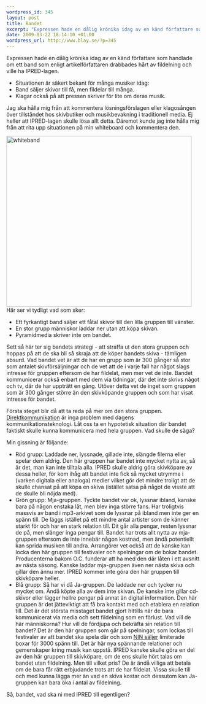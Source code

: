 ```yaml
--- 
wordpress_id: 345
layout: post
title: Bandet
excerpt: "Expressen hade en dålig krönika idag av en känd författare som handlade om ett band som enligt artikelförfattaren drabbades hårt av fildelning och ville ha IPRED-lagen. Jag ska hålla mig från att kommentera lösningsförslagen eller klagosången över tillståndet hos skivbutiker och musikbevakning i traditionell media. Ej heller att IPRED-lagen skulle lösa allt detta. Däremot kunde jag inte hålla mig från att rita upp situationen på min whiteboard och kommentera den."
date: 2009-03-22 18:14:10 +01:00
wordpress_url: http://www.blay.se/?p=345
---
```

Expressen hade en dålig krönika idag av en känd författare som handlade om ett band som enligt artikelförfattaren drabbades hårt av fildelning och ville ha IPRED-lagen.
<ul>
	<li>Situationen är säkert bekant för många musiker idag:</li>
	<li>Band säljer skivor till få, men fildelar till många.</li>
	<li>Klagar också på att pressen skriver för lite om deras musik.</li>
</ul>
Jag ska hålla mig från att kommentera lösningsförslagen eller klagosången över tillståndet hos skivbutiker och musikbevakning i traditionell media. Ej heller att IPRED-lagen skulle lösa allt detta. Däremot kunde jag inte hålla mig från att rita upp situationen på min whiteboard och kommentera den.

<img class="alignleft size-full wp-image-346" title="whiteband" src="http://www.blay.se/wp-content/uploads/2009/03/whiteband.jpg" alt="whiteband" width="483" height="445" />Här ser vi tydligt vad som sker:
<ul>
	<li>Ett fyrkantigt band säljer ett fåtal skivor till den lilla gruppen till vänster.</li>
	<li>En stor grupp människor laddar ner utan att köpa skivan.</li>
	<li>Pyramidmedia skriver inte om bandet.</li>
</ul>
Sett så här ter sig bandets strategi - att straffa ut den stora gruppen och hoppas på att de ska bli så skraja att de köper bandets skiva - tämligen absurd. Vad bandet vet är att de har en grupp som är 300 gånger så stor som antalet skivförsäljningar och de vet att de i varje fall har något slags intresse för gruppen eftersom de har fildelat, men mer vet de inte. Bandet kommunicerar också enbart med dem via tidningar, där det inte skrivs något och tv, där de har uppträtt en gång. Utöver detta vet de inget som gruppen som är 300 gånger större än den skivköpande gruppen och som har visat intresse för bandet.

Första steget blir då att ta reda på mer om den stora gruppen. <a href="http://opassande.se/index.php/2009/03/22/star-skogen-ivagen-for-alla-trad/">Direktkommunikation</a> är inga problem med dagens kommunikationsteknologi. Låt oss ta en hypotetisk situation där bandet faktiskt skulle kunna kommunicera med hela gruppen. Vad skulle de säga?

Min gissning är följande:
<ul>
	<li>Röd grupp:
Laddade ner, lyssnade, gillade inte, slängde filerna eller spelar dem aldrig. Den här gruppen har bandet inte mycket nytta av, så är det, man kan inte tilltala alla. IPRED skulle aldrig göra skivköpare av dessa heller, för kom ihåg att bandet inte fick så mycket utrymme i (varken digitala eller analoga) medier vilket gör det mindre troligt att de skulle chansat på att köpa en skiva (istället satsa på något de visste att de skulle bli nöjda med).</li>
	<li>Grön grupp:
Mja-gruppen. Tyckte bandet var ok, lyssnar ibland, kanske bara på någon enstaka låt, men blev inga större fans. Har troligtvis massvis av band i mp3-arkivet som de lyssnar på ibland men inte ger en spänn till. De läggs istället på ett mindre antal artister som de känner starkt för och har en stark relation till. Dit går alla pengar, resten lyssnar de på, men slänger inga pengar till. Bandet har trots allt nytta av mja-gruppen eftersom de inte innebär någon kostnad, men ändå potentiellt kan sprida musiken till andra. Arrangörer vet också att de kanske kan locka den här gruppen till festivaler och spelningar om de bokar bandet. Producenterna bakom O.C. funderar att ha med den där låten i ett avsnitt av nästa säsong. Kanske laddar mja-gruppen även ner nästa skiva och gillar den ännu mer. IPRED kommer inte göra den här gruppen till skivköpare heller.</li>
	<li>Blå grupp:
Så har vi då Ja-gruppen. De laddade ner och tycker nu mycket om. Ändå köpte alla av dem inte skivan. De kanske inte gillar cd-skivor eller lägger hellre pengar på annat än digital information. Den här gruppen är det jätteviktigt att få bra kontakt med och etablera en relation till. Det är det största misstaget bandet gjort hittills när de bara kommunicerat via media och sett fildelning som en förlust. Vad vill de här människorna? Hur vill de fördjupa och bekräfta sin relation till bandet? Det är den här gruppen som går på spelningar, som lockas till festivaler av att bandet ska spela där och som <a href="http://techdirt.com/articles/20090201/1408273588.shtml">NIN säljer</a> limiterade boxar för 3000 spänn till. Det är här nya spännande relationer och gemenskaper kring musik kan uppstå. IPRED kanske skulle göra en del av den här gruppen till skivköpare, om de ens skulle hört talas om bandet utan fildelning. Men till vilket pris? De är ändå villiga att betala om de bara får rätt erbjudande trots att de har fildelat. Vissa skulle till och med kunna lägga mer än vad en skiva kostar och dessutom kan Ja-gruppen kan bara öka i antal av fildelning.</li>
</ul>
Så, bandet, vad ska ni med IPRED till egentligen?
